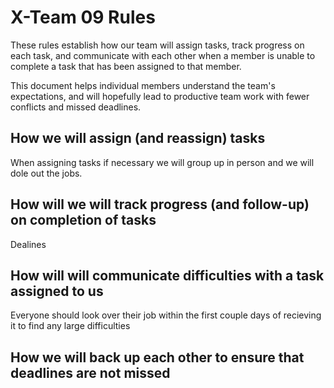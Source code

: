 # X-Team 09 Rules

These rules establish how our team will assign tasks,
track progress on each task, and communicate with each other 
when a member is unable to complete a task that has been assigned to that member.

This document helps individual members understand the team's expectations,
and will hopefully lead to productive team work with fewer conflicts
and missed deadlines.

## How we will assign (and reassign) tasks

When assigning tasks if necessary we will group up in person and we will dole out the jobs.

## How will we will track progress (and follow-up) on completion of tasks

Dealines

## How will will communicate difficulties with a task assigned to us

Everyone should look over their job within the first couple days of recieving it to find any large difficulties

## How we will back up each other to ensure that deadlines are not missed






